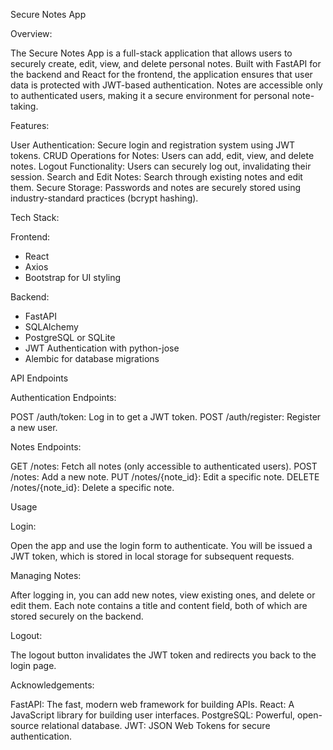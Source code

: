 Secure Notes App

Overview:

The Secure Notes App is a full-stack application that allows users to securely create, edit, view, and delete personal notes. Built with FastAPI for the backend and React for the frontend, the application ensures that user data is protected with JWT-based authentication. Notes are accessible only to authenticated users, making it a secure environment for personal note-taking.

Features:

User Authentication: Secure login and registration system using JWT tokens.
CRUD Operations for Notes: Users can add, edit, view, and delete notes.
Logout Functionality: Users can securely log out, invalidating their session.
Search and Edit Notes: Search through existing notes and edit them.
Secure Storage: Passwords and notes are securely stored using industry-standard practices (bcrypt hashing).


Tech Stack:

Frontend:
- React
- Axios
- Bootstrap for UI styling

Backend:
- FastAPI
- SQLAlchemy
- PostgreSQL or SQLite
- JWT Authentication with python-jose
- Alembic for database migrations

API Endpoints

Authentication Endpoints:

POST /auth/token: Log in to get a JWT token.
POST /auth/register: Register a new user.

Notes Endpoints:

GET /notes: Fetch all notes (only accessible to authenticated users).
POST /notes: Add a new note.
PUT /notes/{note_id}: Edit a specific note.
DELETE /notes/{note_id}: Delete a specific note.

Usage

Login:

Open the app and use the login form to authenticate.
You will be issued a JWT token, which is stored in local storage for subsequent requests.

Managing Notes:

After logging in, you can add new notes, view existing ones, and delete or edit them.
Each note contains a title and content field, both of which are stored securely on the backend.

Logout:

 The logout button invalidates the JWT token and redirects you back to the login page.

Acknowledgements:

FastAPI: The fast, modern web framework for building APIs.
React: A JavaScript library for building user interfaces.
PostgreSQL: Powerful, open-source relational database.
JWT: JSON Web Tokens for secure authentication.




